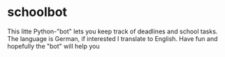 # schoolbot
This litte Python-"bot" lets you keep track of deadlines and school tasks. The language is German, if interested I translate to English. Have fun and hopefully the "bot" will help you
